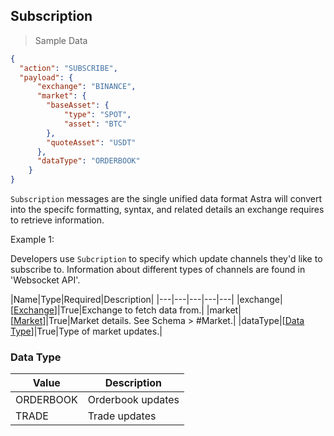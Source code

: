 ## Subscription

> Sample Data

```json
{
  "action": "SUBSCRIBE",
  "payload": {
      "exchange": "BINANCE",
      "market": {
        "baseAsset": {
            "type": "SPOT",
            "asset": "BTC"
        },
        "quoteAsset": "USDT"
      },
      "dataType": "ORDERBOOK"
    }
}
```

`Subscription` messages are the single unified data format Astra will convert into the specifc formatting, syntax, and related details an exchange requires to retrieve information.

Example 1:

Developers use `Subcription` to specify which update channels they'd like to subscribe to. Information about different types of channels are found in 'Websocket API'. 


|Name|Type|Required|Description|
|---|---|---|---|---|
|exchange|[[Exchange](#exchange)]|True|Exchange to fetch data from.|
|market|[[Market](#market)]|True|Market details. See Schema > #Market.|
|dataType|[[Data Type](#data-type)]|True|Type of market updates.|


### Data Type

|Value|Description|
|---|---|
|ORDERBOOK|Orderbook updates|
|TRADE|Trade updates|
